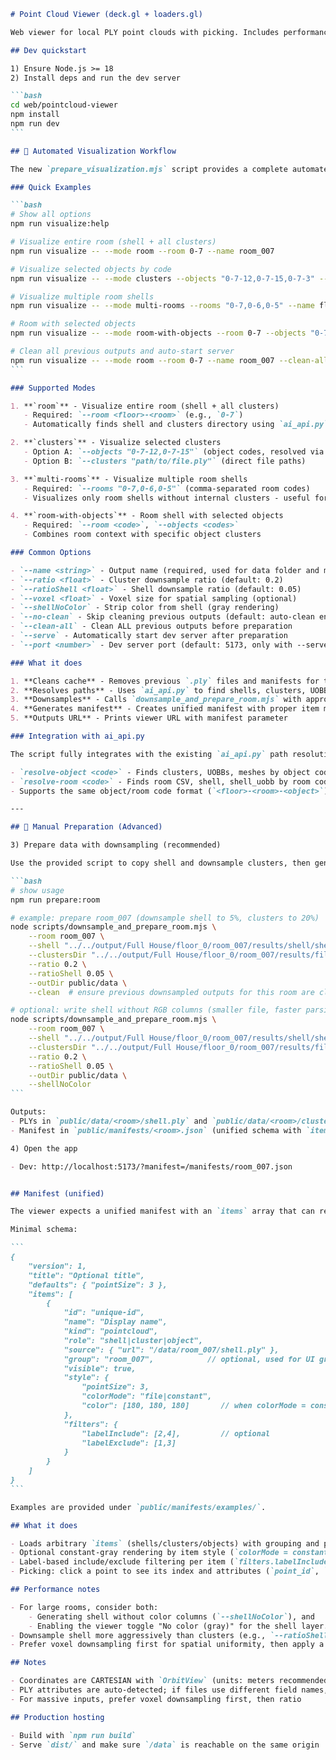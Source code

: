````markdown
# Point Cloud Viewer (deck.gl + loaders.gl)

Web viewer for local PLY point clouds with picking. Includes performance-oriented options for large rooms (shell color stripping, label-based filtering, downsampling).

## Dev quickstart

1) Ensure Node.js >= 18
2) Install deps and run the dev server

```bash
cd web/pointcloud-viewer
npm install
npm run dev
```

## 🚀 Automated Visualization Workflow

The new `prepare_visualization.mjs` script provides a complete automated workflow that integrates with the `ai_api.py` system:

### Quick Examples

```bash
# Show all options
npm run visualize:help

# Visualize entire room (shell + all clusters)
npm run visualize -- --mode room --room 0-7 --name room_007

# Visualize selected objects by code
npm run visualize -- --mode clusters --objects "0-7-12,0-7-15,0-7-3" --name selected_furniture

# Visualize multiple room shells
npm run visualize -- --mode multi-rooms --rooms "0-7,0-6,0-5" --name floor_0_overview

# Room with selected objects
npm run visualize -- --mode room-with-objects --room 0-7 --objects "0-7-12,0-7-15" --name room_007_furniture

# Clean all previous outputs and auto-start server
npm run visualize -- --mode room --room 0-7 --name room_007 --clean-all --serve
```

### Supported Modes

1. **`room`** - Visualize entire room (shell + all clusters)
   - Required: `--room <floor>-<room>` (e.g., `0-7`)
   - Automatically finds shell and clusters directory using `ai_api.py`

2. **`clusters`** - Visualize selected clusters
   - Option A: `--objects "0-7-12,0-7-15"` (object codes, resolved via `ai_api.py`)
   - Option B: `--clusters "path/to/file.ply"` (direct file paths)

3. **`multi-rooms`** - Visualize multiple room shells
   - Required: `--rooms "0-7,0-6,0-5"` (comma-separated room codes)
   - Visualizes only room shells without internal clusters - useful for floor layout overview

4. **`room-with-objects`** - Room shell with selected objects
   - Required: `--room <code>`, `--objects <codes>`
   - Combines room context with specific object clusters

### Common Options

- `--name <string>` - Output name (required, used for data folder and manifest)
- `--ratio <float>` - Cluster downsample ratio (default: 0.2)
- `--ratioShell <float>` - Shell downsample ratio (default: 0.05)
- `--voxel <float>` - Voxel size for spatial sampling (optional)
- `--shellNoColor` - Strip color from shell (gray rendering)
- `--no-clean` - Skip cleaning previous outputs (default: auto-clean enabled)
- `--clean-all` - Clean ALL previous outputs before preparation
- `--serve` - Automatically start dev server after preparation
- `--port <number>` - Dev server port (default: 5173, only with --serve)

### What it does

1. **Cleans cache** - Removes previous `.ply` files and manifests for the given name
2. **Resolves paths** - Uses `ai_api.py` to find shells, clusters, UOBBs by object/room codes
3. **Downsamples** - Calls `downsample_and_prepare_room.mjs` with appropriate parameters
4. **Generates manifest** - Creates unified manifest with proper item metadata
5. **Outputs URL** - Prints viewer URL with manifest parameter

### Integration with ai_api.py

The script fully integrates with the existing `ai_api.py` path resolution system:

- `resolve-object <code>` - Finds clusters, UOBBs, meshes by object code
- `resolve-room <code>` - Finds room CSV, shell, shell_uobb by room code
- Supports the same object/room code format (`<floor>-<room>-<object>`)

---

## 🔧 Manual Preparation (Advanced)

3) Prepare data with downsampling (recommended)

Use the provided script to copy shell and downsample clusters, then generate a manifest:

```bash
# show usage
npm run prepare:room

# example: prepare room_007 (downsample shell to 5%, clusters to 20%)
node scripts/downsample_and_prepare_room.mjs \
	--room room_007 \
	--shell "../../output/Full House/floor_0/room_007/results/shell/shell_007/0-7-0_shell.ply" \
	--clustersDir "../../output/Full House/floor_0/room_007/results/filtered_clusters" \
	--ratio 0.2 \
	--ratioShell 0.05 \
	--outDir public/data \
	--clean  # ensure previous downsampled outputs for this room are cleared

# optional: write shell without RGB columns (smaller file, faster parsing)
node scripts/downsample_and_prepare_room.mjs \
	--room room_007 \
	--shell "../../output/Full House/floor_0/room_007/results/shell/shell_007/0-7-0_shell.ply" \
	--clustersDir "../../output/Full House/floor_0/room_007/results/filtered_clusters" \
	--ratio 0.2 \
	--ratioShell 0.05 \
	--outDir public/data \
	--shellNoColor
```

Outputs:
- PLYs in `public/data/<room>/shell.ply` and `public/data/<room>/clusters/*.ply`
- Manifest in `public/manifests/<room>.json` (unified schema with `items`)

4) Open the app

- Dev: http://localhost:5173/?manifest=/manifests/room_007.json


## Manifest (unified)

The viewer expects a unified manifest with an `items` array that can represent shells, clusters, or arbitrary objects across one or more rooms.

Minimal schema:

```
{
	"version": 1,
	"title": "Optional title",
	"defaults": { "pointSize": 3 },
	"items": [
		{
			"id": "unique-id",
			"name": "Display name",
			"kind": "pointcloud",
			"role": "shell|cluster|object",
			"source": { "url": "/data/room_007/shell.ply" },
			"group": "room_007",            // optional, used for UI grouping
			"visible": true,
			"style": {
				"pointSize": 3,
				"colorMode": "file|constant",
				"color": [180, 180, 180]       // when colorMode = constant
			},
			"filters": {
				"labelInclude": [2,4],         // optional
				"labelExclude": [1,3]
			}
		}
	]
}
```

Examples are provided under `public/manifests/examples/`.

## What it does

- Loads arbitrary `items` (shells/clusters/objects) with grouping and per-item visibility
- Optional constant-gray rendering by item style (`colorMode = constant`)
- Label-based include/exclude filtering per item (`filters.labelInclude/labelExclude`)
- Picking: click a point to see its index and attributes (`point_id`, `label` where available)

## Performance notes

- For large rooms, consider both:
	- Generating shell without color columns (`--shellNoColor`), and
	- Enabling the viewer toggle "No color (gray)" for the shell layer.
- Downsample shell more aggressively than clusters (e.g., `--ratioShell 0.02` and `--ratio 0.2`).
- Prefer voxel downsampling first for spatial uniformity, then apply a ratio if needed.

## Notes

- Coordinates are CARTESIAN with `OrbitView` (units: meters recommended)
- PLY attributes are auto-detected; if files use different field names, adjust `src/loaders/ply.ts`
- For massive inputs, prefer voxel downsampling first, then ratio

## Production hosting

- Build with `npm run build`
- Serve `dist/` and make sure `/data` is reachable on the same origin

